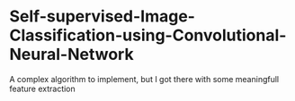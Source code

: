 # Self-supervised-Image-Classification-using-Convolutional-Neural-Network
A complex algorithm to implement, but I got there with some meaningfull feature extraction

